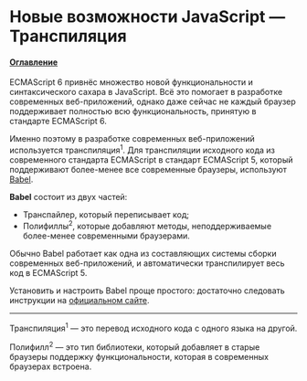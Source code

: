 # Новые возможности JavaScript — Транспиляция

#### [Оглавление](../README.md)

ECMAScript 6 привнёс множество новой функциональности и синтаксического сахара в JavaScript.
Всё это помогает в разработке современных веб-приложений, однако даже сейчас не каждый браузер
поддерживает полностью всю функциональность, принятую в стандарте ECMAScript 6.

Именно поэтому в разработке современных веб-приложений используется транспиляция<sup>1</sup>.
Для транспиляции исходного кода из современного стандарта ECMAScript в стандарт ECMAScript 5,
который поддерживают более-менее все современные браузеры, используют [Babel](https://babeljs.io).

**Babel** состоит из двух частей:
  - Транспайлер, который переписывает код;
  - Полифиллы<sup>2</sup>, которые добавляют методы, неподдерживаемые более-менее современными браузерами.

Обычно Babel работает как одна из составляющих системы сборки современных веб-приложений,
и автоматически транспилирует весь код в ECMAScript 5.

Установить и настроить Babel проще простого: достаточно следовать инструкции на
[официальном сайте](https://babeljs.io).

---

Транспиляция<sup>1</sup> — это перевод исходного кода с одного языка на другой.

Полифилл<sup>2</sup> — это тип библиотеки, который добавляет в старые браузеры поддержку функциональности,
которая в современных браузерах встроена.
